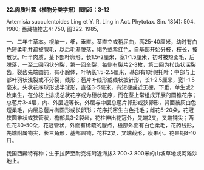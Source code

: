 **22.肉质叶蒿（植物分类学报）图版5：3-12**

Artemisia succulentoides Ling et Y. R. Ling in Act. Phytotax. Sin. 18(4): 504. 1980; 西藏植物志4: 750, 图322. 1985,

一、二年生草本。根单一，细，垂直。茎直立或稍屈曲，高25-40厘米，幼时有白色短柔毛并疏被腺毛，以后毛渐脱落，褐色或紫红色，自基部开始分枝，枝长，披散状。叶半肉质，茎下部叶卵形，长1.5-2厘米，宽1-1.5厘米，初时被短柔毛，后脱落，一至二回羽状分裂，第一回全裂，每侧有裂片2-3枚，第二回为栉齿状深裂齿，裂齿先端圆钝，有小腺体，叶柄长1.5-2.5厘米，基部有1对假托叶；中部与上部叶羽状浅裂或不分裂，线形；苞片叶线形或线状披针形，长1-2.5厘米，宽1-1.5毫米。头状花序球形或半球形，直径3-5毫米，有短梗或近无梗，下垂，单生或2枚集生，在分枝上排成总状花序或为穗状花序，而在茎上常组成开展的圆锥花序；总苞片3-4层，内、外层近等长，外层与中层总苞片卵形或狭卵形，背面被灰白色短柔毛，内层总苞片椭圆形或长卵形；花序托密生白色托毛；雌花5-20朵，花冠狭圆锥状或狭管状，檐部具3-2裂齿，花柱伸出花冠外，先端2叉，叉端钝尖；两性花30-50朵，花冠管状，外面有稀疏的腺点，檐部外面有白色柔毛，花药线形，先端附属物尖，长三角形，基部圆钝，花柱2叉，叉端截形，瘦果小。花果期8-10月。

我国西藏特有种；生于拉萨至耐克栋附近海拔3 700-3 800米的山坡草地或河滩沙地上。
